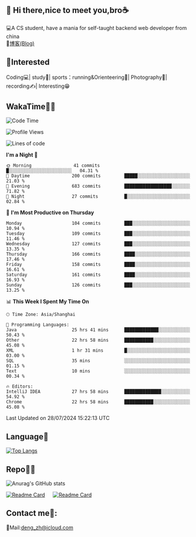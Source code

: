 👋 Hi there,nice to meet you,bro☕
---
💻A CS student, have a mania for self-taught backend web developer from china   
📌[博客(Blog)](https://github.com/HealUP/MyBlog)

 <!-- waka-box start -->
 <!-- waka-box end -->
 
🧲**Interested**
--
Coding💻| study📖| sports：running&Orienteering🏃‍| Photography📸| recording✍️| Interesting😁

WakaTime👨‍💻
---
<!--START_SECTION:waka-->
![Code Time](http://img.shields.io/badge/Code%20Time-1%2C581%20hrs%2017%20mins-blue)

![Profile Views](http://img.shields.io/badge/Profile%20Views-0-blue)

![Lines of code](https://img.shields.io/badge/From%20Hello%20World%20I%27ve%20Written-205.0%20thousand%20lines%20of%20code-blue)

**I'm a Night 🦉** 

```text
🌞 Morning                41 commits          █░░░░░░░░░░░░░░░░░░░░░░░░   04.31 % 
🌆 Daytime                200 commits         █████░░░░░░░░░░░░░░░░░░░░   21.03 % 
🌃 Evening                683 commits         ██████████████████░░░░░░░   71.82 % 
🌙 Night                  27 commits          █░░░░░░░░░░░░░░░░░░░░░░░░   02.84 % 
```
📅 **I'm Most Productive on Thursday** 

```text
Monday                   104 commits         ███░░░░░░░░░░░░░░░░░░░░░░   10.94 % 
Tuesday                  109 commits         ███░░░░░░░░░░░░░░░░░░░░░░   11.46 % 
Wednesday                127 commits         ███░░░░░░░░░░░░░░░░░░░░░░   13.35 % 
Thursday                 166 commits         ████░░░░░░░░░░░░░░░░░░░░░   17.46 % 
Friday                   158 commits         ████░░░░░░░░░░░░░░░░░░░░░   16.61 % 
Saturday                 161 commits         ████░░░░░░░░░░░░░░░░░░░░░   16.93 % 
Sunday                   126 commits         ███░░░░░░░░░░░░░░░░░░░░░░   13.25 % 
```


📊 **This Week I Spent My Time On** 

```text
🕑︎ Time Zone: Asia/Shanghai

💬 Programming Languages: 
Java                     25 hrs 41 mins      █████████████░░░░░░░░░░░░   50.43 % 
Other                    22 hrs 58 mins      ███████████░░░░░░░░░░░░░░   45.08 % 
XML                      1 hr 31 mins        █░░░░░░░░░░░░░░░░░░░░░░░░   03.00 % 
SQL                      35 mins             ░░░░░░░░░░░░░░░░░░░░░░░░░   01.15 % 
Text                     10 mins             ░░░░░░░░░░░░░░░░░░░░░░░░░   00.34 % 

🔥 Editors: 
IntelliJ IDEA            27 hrs 58 mins      ██████████████░░░░░░░░░░░   54.92 % 
Chrome                   22 hrs 58 mins      ███████████░░░░░░░░░░░░░░   45.08 % 
```


 Last Updated on 28/07/2024 15:22:13 UTC
<!--END_SECTION:waka-->

Language🚀
---
[![Top Langs](https://github-readme-stats.vercel.app/api/top-langs/?username=HealUP&layout=compact&hide_border=true)](https://github.com/HealUP)

Repo🧑‍💻
---
![Anurag's GitHub stats](https://github-readme-stats.vercel.app/api?username=HealUP&count_private=true&show_icons=true&theme=gruvbox&hide_border=true) 

[![Readme Card](https://github-readme-stats.vercel.app/api/pin/?username=HealUP&repo=InternetEy&theme=transparent)](https://github.com/HealUP/InternetEy) &emsp;
[![Readme Card](https://github-readme-stats.vercel.app/api/pin/?username=HealUP&repo=CampusExperience&theme=transparent)](https://github.com/HealUP/CampusExperience)


Contact me📱:
---
📮Mail:deng_zh@icloud.com  
